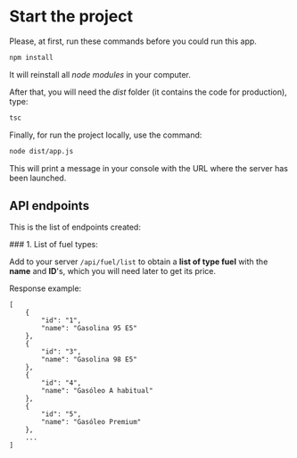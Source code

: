 # Start the project

Please, at first, run these commands before you could run this app.

```sh
npm install
```

It will reinstall all _node modules_ in your computer.

After that, you will need the _dist_ folder (it contains the code for production), type:

```sh
tsc
```

Finally, for run the project locally, use the command:

```sh
node dist/app.js
```

This will print a message in your console with the URL where the server has been launched.

## API endpoints

This is the list of endpoints created:

### 1. List of fuel types:

Add to your server `/api/fuel/list` to obtain a **list of type fuel** with the **name** and **ID**'s, which you will need later to get its price.

Response example:

```
[
	{
		"id": "1",
		"name": "Gasolina 95 E5"
	},
	{
		"id": "3",
		"name": "Gasolina 98 E5"
	},
	{
		"id": "4",
		"name": "Gasóleo A habitual"
	},
	{
		"id": "5",
		"name": "Gasóleo Premium"
	},
	...
]
```